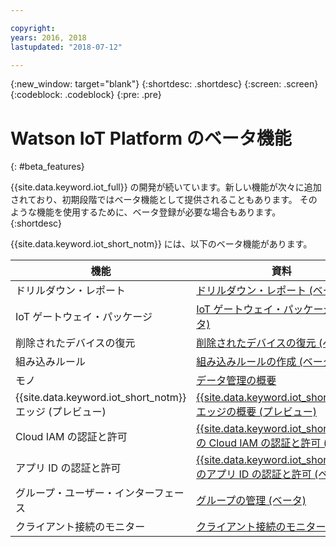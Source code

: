 ```yaml
---

copyright:
years: 2016, 2018
lastupdated: "2018-07-12"

---
```


{:new_window: target="blank"}
{:shortdesc: .shortdesc}
{:screen: .screen}
{:codeblock: .codeblock}
{:pre: .pre}

# Watson IoT Platform のベータ機能
{: #beta_features}

{{site.data.keyword.iot_full}} の開発が続いています。新しい機能が次々に追加されており、初期段階ではベータ機能として提供されることもあります。 そのような機能を使用するために、ベータ登録が必要な場合もあります。  
{:shortdesc}

{{site.data.keyword.iot_short_notm}} には、以下のベータ機能があります。

機能       | 資料       
------------- | -------------
ドリルダウン・レポート | [ドリルダウン・レポート (ベータ)](reference/security/RM_security.html#drill_down)
IoT ゲートウェイ・パッケージ | [IoT ゲートウェイ・パッケージ (ベータ)](gateways/iotgw.html#gw_package)
削除されたデバイスの復元 | [削除されたデバイスの復元 (ベータ)](iotplatform_task.html#restore_device)
組み込みルール | [組み込みルールの作成 (ベータ)](information_management/im_rules.html)
モノ | [データ管理の概要](GA_information_management/ga_im_device_twin.html#device_twins)
{{site.data.keyword.iot_short_notm}} エッジ (プレビュー) | [{{site.data.keyword.iot_short_notm}} エッジの概要 (プレビュー)](edge/WIoTP_edge.html)
Cloud IAM の認証と許可 | [{{site.data.keyword.iot_short_notm}} の Cloud IAM の認証と許可 (ベータ)](reference/security/cloud_iam.html)
アプリ ID の認証と許可 | [{{site.data.keyword.iot_short_notm}} のアプリ ID の認証と許可 (ベータ)](reference/security/app_id.html)
グループ・ユーザー・インターフェース | [グループの管理 (ベータ)](manage_groups.html#groups_overview)
クライアント接続のモニター | [クライアント接続のモニター (ベータ)](reference/security/client_connect.html)
